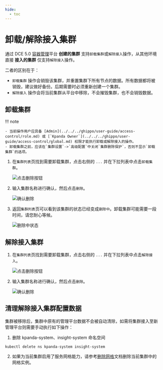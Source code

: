 ```yaml
---
hide:
  - toc
---
```


# 卸载/解除接入集群

通过 DCE 5.0 [容器管理](../../intro/what.md)平台 **创建的集群** 支持`卸载集群`或`解除接入`操作，从其他环境直接 **接入的集群** 仅支持`解除接入`操作。

二者的区别在于：

- `卸载集群` 操作会销毁该集群，并重置集群下所有节点的数据。所有数据都将被销毁，建议做好备份。后期需要时必须重新创建一个集群。
- `解除接入` 操作会将当前集群从平台中移除，不会摧毁集群，也不会销毁数据。

## 卸载集群

!!! note

    - 当前操作用户应具备 [Admin](../../../ghippo/user-guide/access-control/role.md) 或 [`Kpanda Owner`](../../../ghippo/user-guide/access-control/global.md) 权限才能执行卸载或解除接入的操作。
    - 卸载集群之前，应该在`集群设置`->`高级配置`中关闭`集群删除保护`，否则不显示`卸载集群`的选项。

1. 在`集群列表`页找到需要卸载集群，点击右侧的 `...` 并在下拉列表中点击`卸载集群`。

    ![点击删除按钮](https://docs.daocloud.io/daocloud-docs-images/docs/kpanda/images/delete001.png)

2. 输入集群名称进行确认，然后点击`删除`。

    ![确认删除](https://docs.daocloud.io/daocloud-docs-images/docs/kpanda/images/delete002.png)

3. 返回`集群列表`页可以看到该集群的状态已经变成`删除中`。卸载集群可能需要一段时间，请您耐心等候。

    ![删除中状态](https://docs.daocloud.io/daocloud-docs-images/docs/kpanda/images/delete004.png)

## 解除接入集群

1. 在`集群列表`页找到需要卸载集群，点击右侧的 `...` 并在下拉列表中点击`解除接入`。

    ![点击删除按钮](https://docs.daocloud.io/daocloud-docs-images/docs/kpanda/images/delete001.png)

2. 输入集群名称进行确认，然后点击`删除`。

    ![确认删除](https://docs.daocloud.io/daocloud-docs-images/docs/kpanda/images/delete003.png)

## 清理解除接入集群配置数据

集群被移除后，集群中原有的管理平台数据不会被自动清除，如需将集群接入至新管理平台则需要手动执行如下操作：

1. 删除 kpanda-system、insight-system 命名空间

```
kubectl delete ns kpanda-system insight-system
```

2. 如果为当前集群启用了服务网格能力，请参考[删除网格](../../../mspider/user-guide/service-mesh/delete.md)文档删除当前集群中的网格实例。


